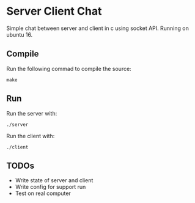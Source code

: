 # Server Client Chat

Simple chat between server and client in c using socket API. Running on ubuntu 16.

## Compile
Run the following commad to compile the source:

```
make
```
## Run

Run the server with:

```
./server
```

Run the client with: 

```
./client
```

## TODOs

- Write state of server and client 
- Write config for support run
- Test on real computer

